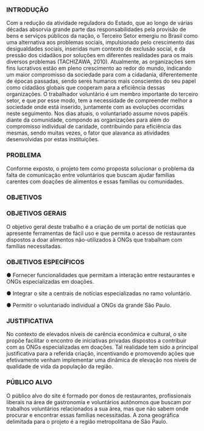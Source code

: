 ### INTRODUÇÃO

  Com a redução da atividade reguladora do Estado, que ao longo de várias décadas absorvia grande parte das responsabilidades pela provisão de bens e serviços públicos da nação, o Terceiro Setor emergiu no Brasil como uma alternativa aos problemas sociais, impulsionado pelo crescimento das desigualdades sociais, inseridas num contexto de exclusão social, e da pressão dos cidadãos por soluções em diferentes realidades para os mais diversos problemas (TACHIZAWA, 2010).
Atualmente, as organizações sem fins lucrativos estão em pleno crescimento ao redor do mundo, indicando um maior compromisso da sociedade para com a cidadania, diferentemente de épocas passadas, sendo seres humanos mais conscientes do seu papel como cidadãos globais que cooperam para a eficiência dessas organizações. 
O trabalhador voluntário é um membro importante do terceiro setor, e que por esse modo, tem a necessidade de compreender melhor a sociedade onde está inserido, juntamente com as evoluções ocorridas neste seguimento. Nos dias atuais, o voluntariado assume novos papéis diante da comunidade, compondo as organizações para além do compromisso individual de caridade, contribuindo para eficiência das mesmas, sendo muitas vezes, o fator que alavanca as atividades desenvolvidas por estas instituições.
     
### PROBLEMA

   Conforme exposto, o projeto tem como proposta solucionar o problema da falta de comunicação entre voluntários que buscam ajudar famílias carentes com doações de alimentos e essas famílias ou comunidades.
    
### OBJETIVOS 

### OBJETIVOS GERAIS
	
   O objetivo geral deste trabalho é a criação de um portal de notícias que apresente ferramentas de fácil uso e que permita o acesso de restaurantes dispostos a doar alimentos não-utilizados à ONGs que trabalham com famílias necessitadas.
     
### OBJETIVOS ESPECÍFICOS 

●	Fornecer funcionalidades que permitam a interação entre restaurantes e ONGs especializadas em doações. </p>
●	Integrar o site a centrais de notícias especializadas no ramo voluntário. </p>
●	Permitir o voluntariado individual a ONGs da grande São Paulo. </p>


### JUSTIFICATIVA

   No contexto de elevados níveis de carência econômica e cultural, o site propõe facilitar o encontro de iniciativas privadas dispostos a contribuir com as ONGs especializadas em doações. Tal realidade tem sido a principal justificativa para a referida criação, incentivando e promovendo ações que efetivamente venham implementar uma dinâmica de elevação nos níveis de qualidade de vida da população da região.

### PÚBLICO ALVO

   O público alvo do site é formado por donos de restaurantes, profissionais liberais na área de gastronomia e voluntários autônomos que buscam por trabalhos voluntários relacionados a sua área, mas que não sabem onde procurar e encontrar essas famílias necessitadas. A zona geográfica delimitada para o projeto é a região metropolitana de São Paulo. 

